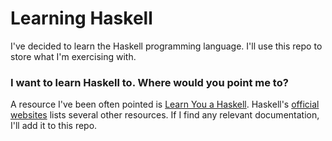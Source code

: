 # Learning Haskell

I've decided to learn the Haskell programming language. I'll use this repo to store what I'm exercising with.

### I want to learn Haskell to. Where would you point me to?

A resource I've been often pointed is [Learn You a Haskell](http://learnyouahaskell.com/). Haskell's [official websites](https://www.haskell.org/documentation) lists several other resources. If I find any relevant documentation, I'll add it to this repo.
